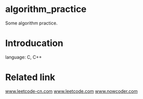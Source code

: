 # algorithm_practice
Some algorithm practice.

# Introducation
language: C, C++

# Related link
www.leetcode-cn.com
www.leetcode.com
www.nowcoder.com

